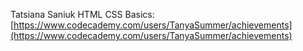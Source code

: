 Tatsiana Saniuk 
HTML CSS Basics: [https://www.codecademy.com/users/TanyaSummer/achievements](https://www.codecademy.com/users/TanyaSummer/achievements)